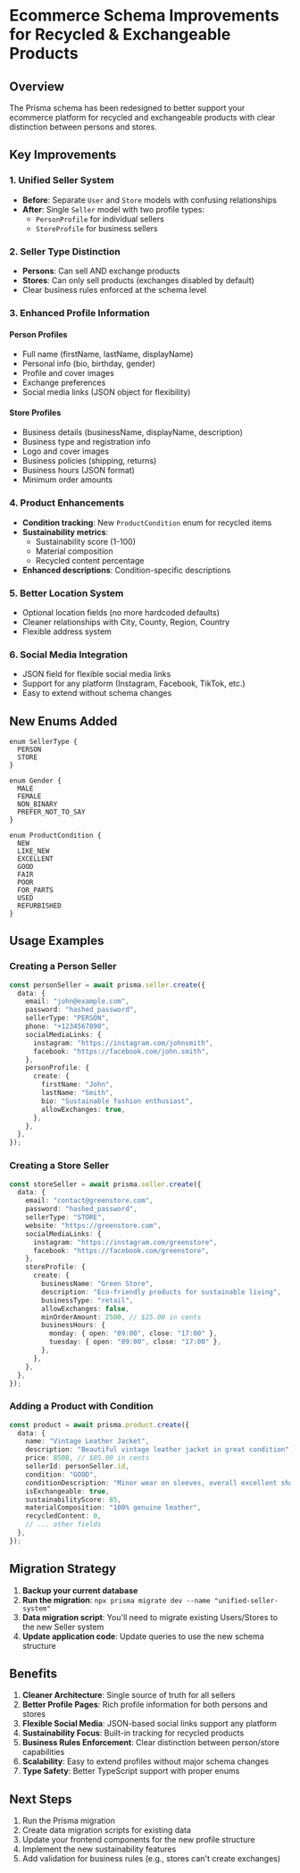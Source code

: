 # Ecommerce Schema Improvements for Recycled & Exchangeable Products

## Overview

The Prisma schema has been redesigned to better support your ecommerce platform for recycled and exchangeable products with clear distinction between persons and stores.

## Key Improvements

### 1. Unified Seller System

- **Before**: Separate `User` and `Store` models with confusing relationships
- **After**: Single `Seller` model with two profile types:
  - `PersonProfile` for individual sellers
  - `StoreProfile` for business sellers

### 2. Seller Type Distinction

- **Persons**: Can sell AND exchange products
- **Stores**: Can only sell products (exchanges disabled by default)
- Clear business rules enforced at the schema level

### 3. Enhanced Profile Information

#### Person Profiles

- Full name (firstName, lastName, displayName)
- Personal info (bio, birthday, gender)
- Profile and cover images
- Exchange preferences
- Social media links (JSON object for flexibility)

#### Store Profiles

- Business details (businessName, displayName, description)
- Business type and registration info
- Logo and cover images
- Business policies (shipping, returns)
- Business hours (JSON format)
- Minimum order amounts

### 4. Product Enhancements

- **Condition tracking**: New `ProductCondition` enum for recycled items
- **Sustainability metrics**:
  - Sustainability score (1-100)
  - Material composition
  - Recycled content percentage
- **Enhanced descriptions**: Condition-specific descriptions

### 5. Better Location System

- Optional location fields (no more hardcoded defaults)
- Cleaner relationships with City, County, Region, Country
- Flexible address system

### 6. Social Media Integration

- JSON field for flexible social media links
- Support for any platform (Instagram, Facebook, TikTok, etc.)
- Easy to extend without schema changes

## New Enums Added

```prisma
enum SellerType {
  PERSON
  STORE
}

enum Gender {
  MALE
  FEMALE
  NON_BINARY
  PREFER_NOT_TO_SAY
}

enum ProductCondition {
  NEW
  LIKE_NEW
  EXCELLENT
  GOOD
  FAIR
  POOR
  FOR_PARTS
  USED
  REFURBISHED
}
```

## Usage Examples

### Creating a Person Seller

```typescript
const personSeller = await prisma.seller.create({
  data: {
    email: "john@example.com",
    password: "hashed_password",
    sellerType: "PERSON",
    phone: "+1234567890",
    socialMediaLinks: {
      instagram: "https://instagram.com/johnsmith",
      facebook: "https://facebook.com/john.smith",
    },
    personProfile: {
      create: {
        firstName: "John",
        lastName: "Smith",
        bio: "Sustainable fashion enthusiast",
        allowExchanges: true,
      },
    },
  },
});
```

### Creating a Store Seller

```typescript
const storeSeller = await prisma.seller.create({
  data: {
    email: "contact@greenstore.com",
    password: "hashed_password",
    sellerType: "STORE",
    website: "https://greenstore.com",
    socialMediaLinks: {
      instagram: "https://instagram.com/greenstore",
      facebook: "https://facebook.com/greenstore",
    },
    storeProfile: {
      create: {
        businessName: "Green Store",
        description: "Eco-friendly products for sustainable living",
        businessType: "retail",
        allowExchanges: false,
        minOrderAmount: 2500, // $25.00 in cents
        businessHours: {
          monday: { open: "09:00", close: "17:00" },
          tuesday: { open: "09:00", close: "17:00" },
        },
      },
    },
  },
});
```

### Adding a Product with Condition

```typescript
const product = await prisma.product.create({
  data: {
    name: "Vintage Leather Jacket",
    description: "Beautiful vintage leather jacket in great condition",
    price: 8500, // $85.00 in cents
    sellerId: personSeller.id,
    condition: "GOOD",
    conditionDescription: "Minor wear on sleeves, overall excellent shape",
    isExchangeable: true,
    sustainabilityScore: 85,
    materialComposition: "100% genuine leather",
    recycledContent: 0,
    // ... other fields
  },
});
```

## Migration Strategy

1. **Backup your current database**
2. **Run the migration**: `npx prisma migrate dev --name "unified-seller-system"`
3. **Data migration script**: You'll need to migrate existing Users/Stores to the new Seller system
4. **Update application code**: Update queries to use the new schema structure

## Benefits

1. **Cleaner Architecture**: Single source of truth for all sellers
2. **Better Profile Pages**: Rich profile information for both persons and stores
3. **Flexible Social Media**: JSON-based social links support any platform
4. **Sustainability Focus**: Built-in tracking for recycled products
5. **Business Rules Enforcement**: Clear distinction between person/store capabilities
6. **Scalability**: Easy to extend profiles without major schema changes
7. **Type Safety**: Better TypeScript support with proper enums

## Next Steps

1. Run the Prisma migration
2. Create data migration scripts for existing data
3. Update your frontend components for the new profile structure
4. Implement the new sustainability features
5. Add validation for business rules (e.g., stores can't create exchanges)
